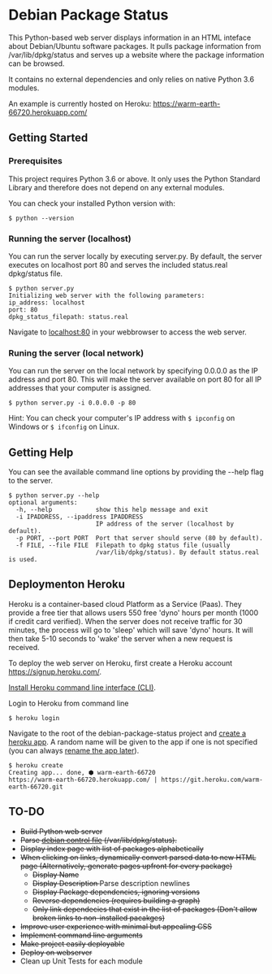 # Debian Package Status

This Python-based web server displays information in an HTML inteface about 
Debian/Ubuntu software packages.
It pulls package information from /var/lib/dpkg/status and serves up a 
website where the package information can be browsed.

It contains no external dependencies and only relies on native Python 3.6 modules.

An example is currently hosted on Heroku: https://warm-earth-66720.herokuapp.com/

## Getting Started

### Prerequisites
This project requires Python 3.6 or above. It only uses the Python Standard Library and therefore does not depend on any external modules.

You can check your installed Python version with:
```
$ python --version
```

### Running the server (localhost)
You can run the server locally by executing server.py. By default, the server executes on localhost port 80 and serves the included status.real dpkg/status file.
```
$ python server.py
Initializing web server with the following parameters:
ip_address: localhost
port: 80
dpkg_status_filepath: status.real
```
Navigate to [localhost:80](http://localhost:80) in your webbrowser to access the web server.

### Runing the server (local network)

You can run the server on the local network by specifying 0.0.0.0 as the IP address and port 80. This will make the server available on port 80 for all IP addresses that your computer is assigned.
```
$ python server.py -i 0.0.0.0 -p 80
```

Hint: You can check your computer's IP address with ```$ ipconfig``` on Windows or ```$ ifconfig``` on Linux.

## Getting Help
You can see the available command line options by providing the --help flag to the server.
```
$ python server.py --help
optional arguments:
  -h, --help            show this help message and exit
  -i IPADDRESS, --ipaddress IPADDRESS
                        IP address of the server (localhost by default).
  -p PORT, --port PORT  Port that server should serve (80 by default).
  -f FILE, --file FILE  Filepath to dpkg status file (usually
                        /var/lib/dpkg/status). By default status.real is used.
```

## Deploymenton Heroku
Heroku is a container-based cloud Platform as a Service (Paas). They provide a free tier that allows users 550 free 'dyno' hours per month (1000 if credit card verified). When the server does not receive traffic for 30 minutes, the process will go to 'sleep' which will save 'dyno' hours. It will then take 5-10 seconds to 'wake' the server when a new request is received.

To deploy the web server on Heroku, first create a Heroku account https://signup.heroku.com/.

[Install Heroku command line interface (CLI)](https://devcenter.heroku.com/articles/heroku-cli#download-and-install]).

Login to Heroku from command line
```
$ heroku login
```

Navigate to the root of the debian-package-status project and [create a heroku app](https://devcenter.heroku.com/articles/creating-apps). A random name will be given to the app if one is not specified (you can always [rename the app later](https://devcenter.heroku.com/articles/renaming-apps)).
```
$ heroku create
Creating app... done, ⬢ warm-earth-66720
https://warm-earth-66720.herokuapp.com/ | https://git.heroku.com/warm-earth-66720.git
```



## TO-DO

* <strike> Build Python web server </strike>
* <strike> Parse [debian control file](https://www.debian.org/doc/debian-policy/ch-controlfields.html) (/var/lib/dpkg/status). </strike>
* <strike> Display index page with list of packages alphabetically </strike>
* <strike> When clicking on links, dynamically convert parsed data to new HTML page (Alternatively, generate pages upfront for every package) </strike>
    * <strike> Display Name </strike>
    * <strike> Display Description </strike> Parse description newlines
    * <strike> Display Package dependencies, ignoring versions </strike>
    * <strike> Reverse dependencies (requires building a graph) </strike>
    * <strike> Only link dependecies that exist in the list of packages (Don't allow broken links to non-installed pacakges) </strike>
* <strike> Improve user experience with minimal but appealing CSS </strike>
* <strike> Implement command line arguments </strike>
* <strike> Make project easily deployable </strike>
* <strike> Deploy on webserver </strike>
* Clean up Unit Tests for each module
